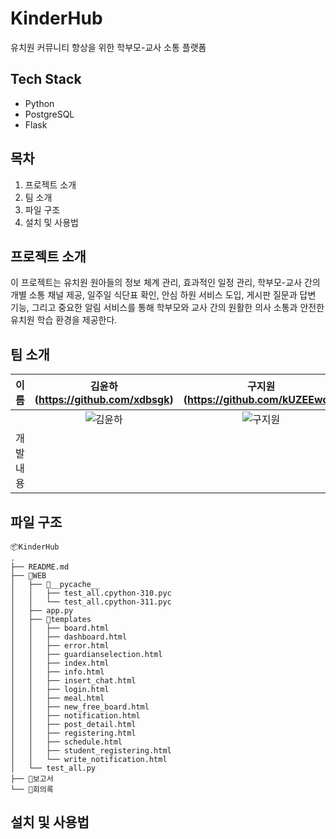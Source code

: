 # KinderHub
유치원 커뮤니티 향상을 위한 학부모-교사 소통 플랫폼

## Tech Stack

- Python
- PostgreSQL
- Flask

## 목차

1. 프로젝트 소개
2. 팀 소개
3. 파일 구조
4. 설치 및 사용법

## 프로젝트 소개

이 프로젝트는 유치원 원아들의 정보 체계 관리, 효과적인 일정 관리, 학부모-교사 간의 개별 소통 채널 제공, 일주일 식단표 확인, 안심 하원 서비스 도입, 게시판 질문과 답변 기능, 그리고 중요한 알림 서비스를 통해 학부모와 교사 간의 원활한 의사 소통과 안전한 유치원 학습 환경을 제공한다.

## 팀 소개
| 이름 | 김윤하(https://github.com/xdbsgk) | 구지원(https://github.com/kUZEEwon) |
|:---:|:----------:|:----------:|
|  | ![김윤하](https://github.com/xdbsgk.png) | ![구지원](https://github.com/kUZEEwon.png) |
| 개발 내용 |  |  |


## 파일 구조
```
📦KinderHub
.
├── README.md
├── 📂WEB
│   ├── 📂__pycache__
│   │   ├── test_all.cpython-310.pyc
│   │   └── test_all.cpython-311.pyc
│   ├── app.py
│   ├── 📂templates
│   │   ├── board.html
│   │   ├── dashboard.html
│   │   ├── error.html
│   │   ├── guardianselection.html
│   │   ├── index.html
│   │   ├── info.html
│   │   ├── insert_chat.html
│   │   ├── login.html
│   │   ├── meal.html
│   │   ├── new_free_board.html
│   │   ├── notification.html
│   │   ├── post_detail.html
│   │   ├── registering.html
│   │   ├── schedule.html
│   │   ├── student_registering.html
│   │   └── write_notification.html
│   └── test_all.py
├── 📂보고서
└── 📂회의록
```

## 설치 및 사용법
